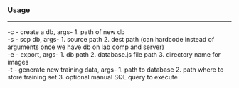 ### Usage
-------------
-c - create a db, args- 1. path of new db <br>
-s - scp db, args- 1. source path 2. dest path (can hardcode instead of arguments once we have db on lab comp and server) <br>
-e - export, args- 1. db path 2. database.js file path 3. directory name for images <br>
-t - generate new training data, args- 1. path to database 2. path where to store training set 3. optional manual SQL query to execute <br>
